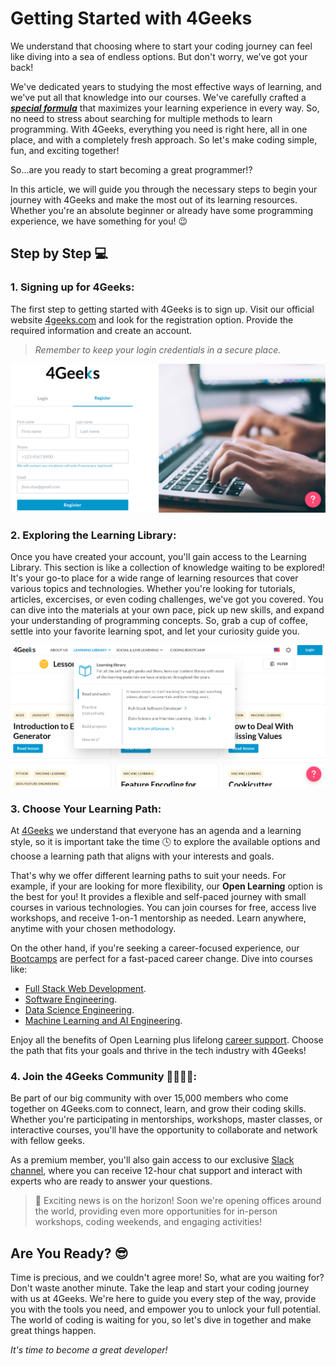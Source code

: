 # Getting Started with 4Geeks

We understand that choosing where to start your coding journey can feel like diving into a sea of endless options. But don't worry, we've got your back!

We've dedicated years to studying the most effective ways of learning, and we've put all that knowledge into our courses. We've carefully crafted a ***[special formula](https://4geeksacademy.notion.site/4geeksacademy/Mastering-Technical-Knowledge-984d2df394c44aedb05987311ccfcf06)*** that maximizes your learning experience in every way. So, no need to stress about searching for multiple methods to learn programming. With 4Geeks, everything you need is right here, all in one place, and with a completely fresh approach. So let's make coding simple, fun, and exciting together!

So...are you ready to start becoming a great programmer!?

In this article, we will guide you through the necessary steps to begin your journey with 4Geeks and make the most out of its learning resources. Whether you're an absolute beginner or already have some programming experience, we have something for you! 😉

## Step by Step 💻

### 1. Signing up for 4Geeks:

The first step to getting started with 4Geeks is to sign up. Visit our official website [4geeks.com](https://4geeks.com/login?tab=register) and look for the registration option. Provide the required information and create an account.

> *Remember to keep your login credentials in a secure place.*

![sign-in](../images/sign-in.png)

### 2. Exploring the Learning Library:

Once you have created your account, you'll gain access to the Learning Library. This section is like a collection of knowledge waiting to be explored! It's your go-to place for a wide range of learning resources that cover various topics and technologies. Whether you're looking for tutorials, articles, excercises, or even coding challenges, we've got you covered. You can dive into the materials at your own pace, pick up new skills, and expand your understanding of programming concepts. So, grab a cup of coffee, settle into your favorite learning spot, and let your curiosity guide you.

![explore4geeks](../images/explore4geeks.png)

### 3. Choose Your Learning Path:

At [4Geeks](https://4geeks.com/about-us#4geekscom-platform) we understand that everyone has an agenda and a learning style, so it is important take the time 🕓 to explore the available options and choose a learning path that aligns with your interests and goals. 

That's why we offer different learning paths to suit your needs. For example, if your are looking for more flexibility, our **Open Learning** option is the best for you! It provides a flexible and self-paced journey with small courses in various technologies. You can join courses for free, access live workshops, and receive 1-on-1 mentorship as needed. Learn anywhere, anytime with your chosen methodology.

On the other hand, if you're seeking a career-focused experience, our [Bootcamps](https://4geeksacademy.com/us/programs) are perfect for a fast-paced career change. Dive into courses like:
- [Full Stack Web Development](https://4geeksacademy.com/us/coding-bootcamps/part-time-full-stack-developer).
- [Software Engineering](https://4geeksacademy.com/us/coding-bootcamps/software-engineer-bootcamp).
- [Data Science Engineering](https://4geeksacademy.com/us/coding-bootcamps/data-science-engineer).
- [Machine Learning and AI Engineering](https://4geeksacademy.com/us/coding-bootcamps/machine-learning-engineering). 

Enjoy all the benefits of Open Learning plus lifelong [career support](https://4geeks.com/about-us#career-support-geekpal). Choose the path that fits your goals and thrive in the tech industry with 4Geeks!

### 4. Join the 4Geeks Community 👨‍👩‍👦‍👦:

Be part of our big community with over 15,000 members who come together on 4Geeks.com to connect, learn, and grow their coding skills. Whether you're participating in mentorships, workshops, master classes, or interactive courses, you'll have the opportunity to collaborate and network with fellow geeks.

As a premium member, you'll also gain access to our exclusive [Slack channel](https://4geeksacademy.slack.com/), where you can receive 12-hour chat support and interact with experts who are ready to answer your questions. 

> 👀 Exciting news is on the horizon! Soon we're opening offices around the world, providing even more opportunities for in-person workshops, coding weekends, and engaging activities!

## Are You Ready? 😎 

Time is precious, and we couldn't agree more! So, what are you waiting for? Don't waste another minute. Take the leap and start your coding journey with us at 4Geeks. We're here to guide you every step of the way, provide you with the tools you need, and empower you to unlock your full potential. The world of coding is waiting for you, so let's dive in together and make great things happen.

*It's time to become a great developer!* 